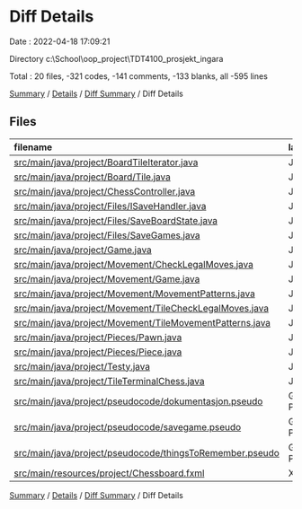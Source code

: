 # Diff Details

Date : 2022-04-18 17:09:21

Directory c:\School\oop_project\TDT4100_prosjekt_ingara

Total : 20 files,  -321 codes, -141 comments, -133 blanks, all -595 lines

[Summary](results.md) / [Details](details.md) / [Diff Summary](diff.md) / Diff Details

## Files
| filename | language | code | comment | blank | total |
| :--- | :--- | ---: | ---: | ---: | ---: |
| [src/main/java/project/BoardTileIterator.java](/src/main/java/project/BoardTileIterator.java) | Java | 27 | 4 | 13 | 44 |
| [src/main/java/project/Board/Tile.java](/src/main/java/project/Board/Tile.java) | Java | -5 | -1 | -12 | -18 |
| [src/main/java/project/ChessController.java](/src/main/java/project/ChessController.java) | Java | 56 | 0 | 5 | 61 |
| [src/main/java/project/Files/ISaveHandler.java](/src/main/java/project/Files/ISaveHandler.java) | Java | 7 | 0 | 7 | 14 |
| [src/main/java/project/Files/SaveBoardState.java](/src/main/java/project/Files/SaveBoardState.java) | Java | 60 | 23 | 29 | 112 |
| [src/main/java/project/Files/SaveGames.java](/src/main/java/project/Files/SaveGames.java) | Java | -27 | 0 | -11 | -38 |
| [src/main/java/project/Game.java](/src/main/java/project/Game.java) | Java | -356 | -11 | -91 | -458 |
| [src/main/java/project/Movement/CheckLegalMoves.java](/src/main/java/project/Movement/CheckLegalMoves.java) | Java | 66 | -14 | 16 | 68 |
| [src/main/java/project/Movement/Game.java](/src/main/java/project/Movement/Game.java) | Java | 719 | 64 | 188 | 971 |
| [src/main/java/project/Movement/MovementPatterns.java](/src/main/java/project/Movement/MovementPatterns.java) | Java | -6 | -2 | -11 | -19 |
| [src/main/java/project/Movement/TileCheckLegalMoves.java](/src/main/java/project/Movement/TileCheckLegalMoves.java) | Java | -323 | -42 | -121 | -486 |
| [src/main/java/project/Movement/TileMovementPatterns.java](/src/main/java/project/Movement/TileMovementPatterns.java) | Java | -288 | -155 | -104 | -547 |
| [src/main/java/project/Pieces/Pawn.java](/src/main/java/project/Pieces/Pawn.java) | Java | -2 | -6 | -1 | -9 |
| [src/main/java/project/Pieces/Piece.java](/src/main/java/project/Pieces/Piece.java) | Java | -21 | 2 | -5 | -24 |
| [src/main/java/project/Testy.java](/src/main/java/project/Testy.java) | Java | 29 | 0 | 11 | 40 |
| [src/main/java/project/TileTerminalChess.java](/src/main/java/project/TileTerminalChess.java) | Java | -183 | -3 | -54 | -240 |
| [src/main/java/project/pseudocode/dokumentasjon.pseudo](/src/main/java/project/pseudocode/dokumentasjon.pseudo) | Generic Pseudocode | 0 | 0 | 1 | 1 |
| [src/main/java/project/pseudocode/savegame.pseudo](/src/main/java/project/pseudocode/savegame.pseudo) | Generic Pseudocode | 10 | 0 | 5 | 15 |
| [src/main/java/project/pseudocode/thingsToRemember.pseudo](/src/main/java/project/pseudocode/thingsToRemember.pseudo) | Generic Pseudocode | 12 | 0 | 2 | 14 |
| [src/main/resources/project/Chessboard.fxml](/src/main/resources/project/Chessboard.fxml) | XML | -96 | 0 | 0 | -96 |

[Summary](results.md) / [Details](details.md) / [Diff Summary](diff.md) / Diff Details